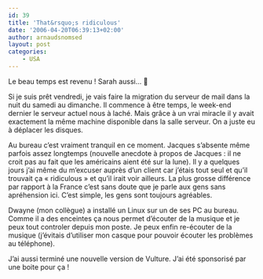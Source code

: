 ```yaml
---
id: 39
title: 'That&rsquo;s ridiculous'
date: '2006-04-20T06:39:13+02:00'
author: arnaudsnomsed
layout: post
categories:
    - USA
---
```


Le beau temps est revenu ! Sarah aussi… 🙁

Si je suis prêt vendredi, je vais faire la migration du serveur de mail dans la nuit du samedi au dimanche. Il commence à être temps, le week-end dernier le serveur actuel nous à laché. Mais grâce à un vrai miracle il y avait exactement la même machine disponible dans la salle serveur. On a juste eu à déplacer les disques.

Au bureau c’est vraiment tranquil en ce moment. Jacques s’absente même parfois assez longtemps (nouvelle anecdote à propos de Jacques : il ne croit pas au fait que les américains aient été sur la lune). Il y a quelques jours j’ai même du m’excuser auprès d’un client car j’étais tout seul et qu’il trouvait ça « ridiculous » et qu’il irait voir ailleurs. La plus grosse différence par rapport à la France c’est sans doute que je parle aux gens sans apréhension ici. C’est simple, les gens sont toujours agréables.

Dwayne (mon collègue) a installé un Linux sur un de ses PC au bureau. Comme il a des enceintes ça nous permet d’écouter de la musique et je peux tout controler depuis mon poste. Je peux enfin re-écouter de la musique (j’évitais d’utiliser mon casque pour pouvoir écouter les problèmes au téléphone).

J’ai aussi terminé une nouvelle version de Vulture. J’ai été sponsorisé par une boite pour ça !